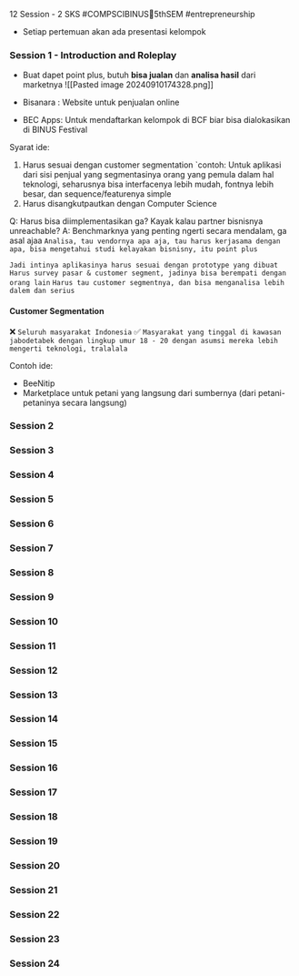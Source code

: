 12 Session - 2 SKS
#COMPSCIBINUS🏫5thSEM #entrepreneurship

- Setiap pertemuan akan ada presentasi kelompok

### Session 1 - Introduction and Roleplay
- Buat dapet point plus, butuh **bisa jualan** dan **analisa hasil** dari marketnya
![[Pasted image 20240910174328.png]]

- Bisanara : Website untuk penjualan online
- BEC Apps: Untuk mendaftarkan kelompok di BCF biar bisa dialokasikan di BINUS Festival


Syarat ide:
1. Harus sesuai dengan customer segmentation
	`contoh: Untuk aplikasi dari sisi penjual yang segmentasinya orang yang pemula dalam hal teknologi, seharusnya bisa interfacenya lebih mudah, fontnya lebih besar, dan sequence/featurenya simple 
2. Harus disangkutpautkan dengan Computer Science

Q: Harus bisa diimplementasikan ga? Kayak kalau partner bisnisnya unreachable?
A: Benchmarknya yang penting ngerti secara mendalam, ga asal ajaa
`Analisa, tau vendornya apa aja, tau harus kerjasama dengan apa, bisa mengetahui studi kelayakan bisnisny, itu point plus`

   `Jadi intinya aplikasinya harus sesuai dengan prototype yang dibuat`
   `Harus survey pasar & customer segment, jadinya bisa berempati dengan orang lain`
   `Harus tau customer segmentnya, dan bisa menganalisa lebih dalem dan serius`

#### Customer Segmentation
❌ `Seluruh masyarakat Indonesia`
✅ `Masyarakat yang tinggal di kawasan jabodetabek dengan lingkup umur 18 - 20 dengan asumsi mereka lebih mengerti teknologi, tralalala`

Contoh ide:
- BeeNitip
- Marketplace untuk petani yang langsung dari sumbernya (dari petani-petaninya secara langsung)
### Session 2
### Session 3
### Session 4
### Session 5
### Session 6
### Session 7
### Session 8
### Session 9
### Session 10
### Session 11
### Session 12
### Session 13
### Session 14
### Session 15
### Session 16
### Session 17
### Session 18
### Session 19
### Session 20
### Session 21
### Session 22
### Session 23
### Session 24
